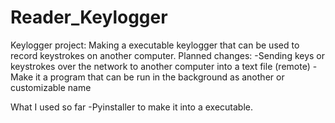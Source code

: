 # Reader_Keylogger
Keylogger project: Making a executable keylogger that can be used to record keystrokes on another computer.
Planned changes:
  -Sending keys or keystrokes over the network to another computer into a text file (remote)
  -Make it a program that can be run in the background as another or customizable name

What I used so far
  -Pyinstaller to make it into a executable.
  
